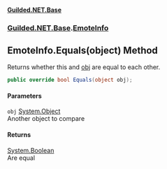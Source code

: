 
#### [Guilded.NET.Base](Guilded_NET_Base 'Guilded_NET_Base')
### [Guilded.NET.Base](Guilded_NET_Base#Guilded_NET_Base 'Guilded.NET.Base').[EmoteInfo](EmoteInfo 'Guilded.NET.Base.EmoteInfo')
## EmoteInfo.Equals(object) Method
Returns whether this and [obj](EmoteInfo_Equals(object)#Guilded_NET_Base_EmoteInfo_Equals(object)_obj 'Guilded.NET.Base.EmoteInfo.Equals(object).obj') are equal to each other.  
```csharp
public override bool Equals(object obj);
```

#### Parameters
<a name='Guilded_NET_Base_EmoteInfo_Equals(object)_obj'></a>
`obj` [System.Object](https://docs.microsoft.com/en-us/dotnet/api/System.Object 'System.Object')  
Another object to compare
  

#### Returns
[System.Boolean](https://docs.microsoft.com/en-us/dotnet/api/System.Boolean 'System.Boolean')  
Are equal

